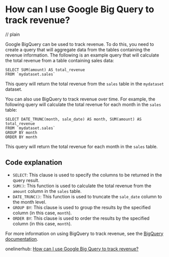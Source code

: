 # How can I use Google Big Query to track revenue?
// plain

Google BigQuery can be used to track revenue. To do this, you need to create a query that will aggregate data from the tables containing the revenue information. The following is an example query that will calculate the total revenue from a table containing sales data:

```
SELECT SUM(amount) AS total_revenue
FROM `mydataset.sales`
```

This query will return the total revenue from the `sales` table in the `mydataset` dataset.

You can also use BigQuery to track revenue over time. For example, the following query will calculate the total revenue for each month in the `sales` table:

```
SELECT DATE_TRUNC(month, sale_date) AS month, SUM(amount) AS total_revenue
FROM `mydataset.sales`
GROUP BY month
ORDER BY month
```

This query will return the total revenue for each month in the `sales` table.

## Code explanation


- `SELECT`: This clause is used to specify the columns to be returned in the query result.
- `SUM()`: This function is used to calculate the total revenue from the `amount` column in the `sales` table.
- `DATE_TRUNC()`: This function is used to truncate the `sale_date` column to the month level.
- `GROUP BY`: This clause is used to group the results by the specified column (in this case, `month`).
- `ORDER BY`: This clause is used to order the results by the specified column (in this case, `month`).

For more information on using BigQuery to track revenue, see the [BigQuery documentation](https://cloud.google.com/bigquery/docs/analyzing-data).

onelinerhub: [How can I use Google Big Query to track revenue?](https://onelinerhub.com/google-big-query/how-can-i-use-google-big-query-to-track-revenue)